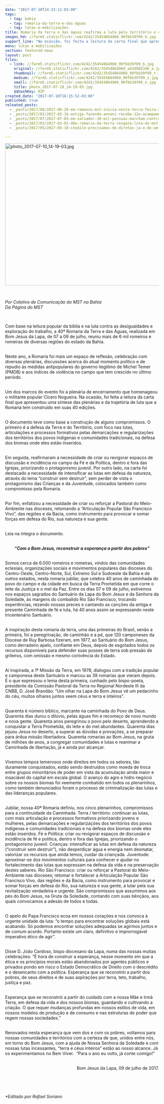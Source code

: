 ```yaml
---
date: "2017-07-10T14:33:12-03:00"
tags:
  - tag: bahia
  - tag: romaria-da-terra-e-das-águas
  - tag: lutas-e-mobilizações
title: Romaria da terra e das águas reafirma a luta pelo território e contra os retrocessos
images_hd: //farm5.staticflickr.com/4242/35454864960_90fbb39f09_b.jpg
support_line: "Na ocasião, foi feita a leitura da carta final que apresentou uma síntese das plenárias e da trajetória de luta que a Romaria tem construído em suas 40 edições."
menu: lutas e mobilizações
section: featured-news
layout: post
files:
  - link: //farm5.staticflickr.com/4242/35454864960_90fbb39f09_b.jpg
    original: //farm5.staticflickr.com/4242/35454864960_a43d98234b_o.jpg
    thumbnail: //farm5.staticflickr.com/4242/35454864960_90fbb39f09_t.jpg
    medium: //farm5.staticflickr.com/4242/35454864960_90fbb39f09_z.jpg
    small: //farm5.staticflickr.com/4242/35454864960_90fbb39f09_n.jpg
    title: photo_2017-07-10_14-19-03.jpg
    $$hashKey: 02P
created_date: "2017-07-10T16:15:52-03:00"
published: true
releated_posts:
  - _posts/2017/06/2017-06-26-em-remanso-mst-inicia-nesta-terca-feira-27-o-curso-regional-de-formacao-politica.md
  - _posts/2017/02/2017-02-16-antiga-fazenda-annoni-recebe-12o-acampamento-da-juventude-da-romaria-da-terra.md
  - _posts/2017/07/2017-07-03-em-salvador-30-mil-pessoas-marcham-contra-as-reformas-do-governo-temer.md
  - _posts/2017/03/2017-03-01-40a-romaria-da-terra-resgata-luta-do-mst-para-a-conquista-da-fazenda-annoni.md
  - _posts/2017/05/2017-05-18-stedile-precisamos-de-diretas-ja-e-de-um-plano-popular-de-emergencia.md

---
```

<p><img alt="photo_2017-07-10_14-19-03.jpg" height="466" src="//farm5.staticflickr.com/4242/35454864960_90fbb39f09_b.jpg" width="700" /></p>

<p>&nbsp;</p>

<p><em>Por Coletivo de Comunica&ccedil;&atilde;o do MST na Bahia<br />
Da P&aacute;gina do MST</em></p>

<p>&nbsp;</p>

<p>Com base na leitura popular da b&iacute;blia e na luta contra as desigualdades e explora&ccedil;&atilde;o do trabalho, a 40&ordf; Romaria da Terra e das &Aacute;guas, realizada em Bom Jesus da Lapa, de 07 a 09 de julho, reuniu mais de 6 mil romeiros e romeiras de diversas regi&otilde;es do estado da Bahia.</p>

<p><br />
Neste ano, a Romaria foi mais um espa&ccedil;o de reflex&atilde;o, celebra&ccedil;&atilde;o com diversas plen&aacute;rias, discuss&otilde;es acerca do atual momento pol&iacute;tico e de repudio &agrave;s medidas antipopulares do governo ileg&iacute;timo de Michel Temer (PMDB) e aos &iacute;ndices de viol&ecirc;ncia no campo que tem crescido no &uacute;ltimo per&iacute;odo.</p>

<p><br />
Um dos marcos do evento foi a plen&aacute;ria de encerramento que homenageou o militante popular C&iacute;cero Nogueira. Na ocasi&atilde;o, foi feita a leitura da carta final que apresentou uma s&iacute;ntese das plen&aacute;rias e da trajet&oacute;ria de luta que a Romaria tem constru&iacute;do em suas 40 edi&ccedil;&otilde;es.</p>

<p><br />
O documento teve como base a constru&ccedil;&atilde;o de alguns compromissos. O primeiro &eacute; a defesa da Terra e do Territ&oacute;rio, com foco nas lutas, articula&ccedil;&otilde;es e processos formativos pelas demarca&ccedil;&otilde;es e regulariza&ccedil;&otilde;es dos territ&oacute;rios dos povos ind&iacute;genas e comunidades tradicionais, na defesa dos biomas onde eles est&atilde;o inseridos.</p>

<p><br />
Em seguida, reafirmaram a necessidade de criar ou revigorar espa&ccedil;os de discuss&atilde;o e incid&ecirc;ncia no campo da F&eacute; e da Pol&iacute;tica, dentro e fora das Igrejas, priorizando o protagonismo juvenil. Por outro lado, na carta foi destacado a necessidade de intensificar as lutas em defesa da natureza, atrav&eacute;s do lema &ldquo;construir sem destruir&rdquo;, sem perder de vista o protagonismo das Crian&ccedil;as e da Juventude, colocados tamb&eacute;m como compromisso pela Romaria.</p>

<p><br />
Por fim, enfatizou a necessidade de criar ou refor&ccedil;ar a Pastoral do Meio-Ambiente nas dioceses, retomando a &ldquo;Articula&ccedil;&atilde;o Popular S&atilde;o Francisco Vivo&rdquo;, das regi&otilde;es e da Bacia, como instrumento para provocar e somar for&ccedil;as em defesa do Rio, sua natureza e sua gente.</p>

<p><br />
Leia na &iacute;ntegra o documento.</p>

<p style="text-align: center;"><br />
<strong><em>&ldquo;Com o Bom Jesus, reconstruir a esperan&ccedil;a a partir dos pobres&rdquo;</em></strong></p>

<p><br />
Somos cerca de 6.000 romeiros e romeiras, vindos das comunidades eclesiais, organiza&ccedil;&otilde;es sociais e movimentos populares das dioceses do Centro-Oeste, Centro-Norte, Sul, Extremo Sul e Sudoeste da Bahia e de outros estados, nesta romaria jubilar, que celebra 40 anos de caminhada do povo do campo e da cidade em busca da Terra Prometida em que corre o leite da Justi&ccedil;a e o mel da Paz. Entre os dias 07 e 09 de julho, estivemos nos espa&ccedil;os sagrados do Santu&aacute;rio da Lapa do Bom Jesus e da Senhora da Soledade, &agrave;s margens do combalido Rio S&atilde;o Francisco, trocando experi&ecirc;ncias, rezando nossas preces e cantando as can&ccedil;&otilde;es da antiga e presente Caminhada de f&eacute; e luta, h&aacute; 40 anos assim se expressando neste tricenten&aacute;rio Santu&aacute;rio.</p>

<p><br />
A inspira&ccedil;&atilde;o desta romaria da terra, uma das primeiras do Brasil, sen&atilde;o a primeira, foi a peregrina&ccedil;&atilde;o, de caminh&atilde;o e a p&eacute;, que 120 camponeses da Diocese de Ruy Barbosa fizeram, em 1977, ao Santu&aacute;rio do Bom Jesus, como derradeiro apelo, confiante em Deus, depois de esgotados todos os recursos dispon&iacute;veis para defender suas posses de terra sob press&atilde;o de grileiros, com omiss&atilde;o e mesmo coniv&ecirc;ncia do Estado.</p>

<p><br />
A&iacute; inspirada, a 1&ordf; Miss&atilde;o da Terra, em 1978, dialogou com a tradi&ccedil;&atilde;o popular e camponesa deste Santu&aacute;rio e marcou as 39 romarias que vieram depois. &Eacute; o que expressou o lema desta primeira, cunhado pelo bispo-poeta, presidente da Comiss&atilde;o Pastoral da Terra no Regional Nordeste III da CNBB, D. Jos&eacute; Brand&atilde;o: &ldquo;Um olhar na Lapa do Bom Jesus v&ecirc; um pedacinho do c&eacute;u, muitos olhares juntos veem c&eacute;us e terra e inteiros&rdquo;.</p>

<p><br />
Quarenta &eacute; n&uacute;mero b&iacute;blico, marcante na caminhada do Povo de Deus. Quarenta dias durou o dil&uacute;vio, pelas &aacute;guas fim e recome&ccedil;o de novo mundo e nova gente. Quarenta anos peregrinou o povo pelo deserto, aprendendo a conquistar a Terra Prometida, do leite e do mel abundantes. Quarenta dias jejuou Jesus no deserto, a superar as d&uacute;vidas e prova&ccedil;&otilde;es, a se preparar para &aacute;rdua miss&atilde;o libertadora. Quarenta romarias ao Bom Jesus, na gruta de milh&otilde;es de anos, a congregar comunidades e lutas e reanimar a Caminhada de liberta&ccedil;&atilde;o, j&aacute; e ainda por alcan&ccedil;ar.</p>

<p><br />
Vivemos tempos temerosos onde direitos em todos os setores, t&atilde;o duramente conquistados, est&atilde;o sendo destru&iacute;dos como moeda de troca entre grupos minorit&aacute;rios de poder em vista da acumula&ccedil;&atilde;o ainda maior e insaci&aacute;vel do capital em escala global. O avan&ccedil;o do agro e hidro neg&oacute;cio sobre os nossos biomas foi veemente combatido em todos os plenarinhos, como tamb&eacute;m denunciados foram o processo de criminaliza&ccedil;&atilde;o das lutas e das lideran&ccedil;as populares.</p>

<p><br />
Jubilar, nossa 40&ordf; Romaria definiu, nos cinco plenarinhos, compromissos para a continuidade da Caminhada. Terra / territ&oacute;rio: continuar as lutas, com mais articula&ccedil;&atilde;o e processos formativos priorizando jovens e mulheres, pelas demarca&ccedil;&otilde;es e regulariza&ccedil;&otilde;es dos territ&oacute;rios dos povos ind&iacute;genas e comunidades tradicionais e na defesa dos biomas onde eles est&atilde;o inseridos. F&eacute; e Pol&iacute;tica: criar ou revigorar espa&ccedil;os de discuss&atilde;o e incid&ecirc;ncia de f&eacute; e pol&iacute;tica, dentro e fora das Igrejas, priorizando o protagonismo juvenil. Crian&ccedil;as: intensificar as lutas em defesa da natureza (&ldquo;construir sem destruir&rdquo;), n&atilde;o desperdi&ccedil;ar &aacute;gua e energia nem desmatar, valorizar os recursos que ainda temos, cuidar da crian&ccedil;ada. Juventude: aproximar-se dos movimentos culturais para conhecer e ajudar no fortalecimento das lutas que expressam na defesa da vida e na preserva&ccedil;&atilde;o destes saberes. Rio S&atilde;o Francisco: criar ou refor&ccedil;ar a Pastoral do Meio-Ambiente nas dioceses; retomar e fortalecer a Articula&ccedil;&atilde;o Popular S&atilde;o Francisco Vivo, das regi&otilde;es e da Bacia, como instrumento para provocar e somar for&ccedil;as em defesa do Rio, sua natureza e sua gente, a lutar pela sua revitaliza&ccedil;&atilde;o verdadeira e urgente. S&atilde;o compromissos que assumimos aos p&eacute;s do Bom Jesus, na Gruta da Soledade, contando com suas b&ecirc;n&ccedil;&atilde;os, aos quais convocamos a ades&atilde;o de todos e todas.</p>

<p><br />
O apelo do Papa Francisco ecoa em nossos cora&ccedil;&otilde;es e nos convoca &agrave; urgente unidade da luta: &ldquo;o tempo para encontrar solu&ccedil;&otilde;es globais est&aacute; acabando. S&oacute; podemos encontrar solu&ccedil;&otilde;es adequadas se agirmos juntos e de comum acordo. Portanto existe um claro, definitivo e improrrog&aacute;vel imperativo &eacute;tico de agir&rdquo;.</p>

<p><br />
Disse D. Jo&atilde;o Cardoso, bispo diocesano da Lapa, numa das nossas muitas celebra&ccedil;&otilde;es: &ldquo;&Eacute; hora de construir a esperan&ccedil;a, nesse momento em que a &eacute;tica e os princ&iacute;pios morais est&atilde;o abandonados por agentes p&uacute;blicos e privados pondo em risco o Estado Democr&aacute;tico de Direito com o descr&eacute;dito e o desencanto com a pol&iacute;tica. Esperan&ccedil;a que se reconstr&oacute;i a partir dos pobres, de seus direitos e de suas aspira&ccedil;&otilde;es por terra, teto, trabalho, justi&ccedil;a e paz.</p>

<p><br />
Esperan&ccedil;a que se reconstr&oacute;i a partir do cuidado com a nossa M&atilde;e e Irm&atilde; Terra, em defesa da vida e dos nossos biomas, guardando e cultivando a cria&ccedil;&atilde;o. O que requer mudan&ccedil;as profundas em nossos estilos de vida, em nossos modelos de produ&ccedil;&atilde;o e de consumo e nas estruturas de poder que regem nossas sociedades.&rdquo;</p>

<p><br />
Renovados nesta esperan&ccedil;a que vem dos e com os pobres, voltamos para nossas comunidades e territ&oacute;rios com a certeza de que, unidos entre n&oacute;s, em torno do Bom Jesus, com a ajuda de Nossa Senhora da Soledade e com nossas lutas incessantes, &ldquo;terra e c&eacute;us inteiros&rdquo; est&atilde;o ao nosso alcance. J&aacute; os experimentamos no Bem Viver.&nbsp; &ldquo;Para o ano eu volto, j&aacute; conte comigo!&rdquo;</p>

<p style="text-align: right;"><br />
Bom Jesus da Lapa, 09 de julho de 2017.</p>

<p>&nbsp;</p>

<p>&nbsp;</p>

<p><em>*Editado por Rafael Soriano</em></p>
